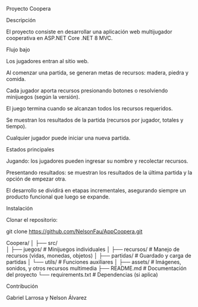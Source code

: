 Proyecto Coopera

Descripción

El proyecto consiste en desarrollar una aplicación web multijugador cooperativa en ASP.NET Core .NET 8 MVC.


Flujo bajo

Los jugadores entran al sitio web.

Al comenzar una partida, se generan metas de recursos: madera, piedra y comida.

Cada jugador aporta recursos presionando botones o resolviendo minijuegos (según la versión).

El juego termina cuando se alcanzan todos los recursos requeridos.

Se muestran los resultados de la partida (recursos por jugador, totales y tiempo).

Cualquier jugador puede iniciar una nueva partida.

Estados principales

Jugando: los jugadores pueden ingresar su nombre y recolectar recursos.

Presentando resultados: se muestran los resultados de la última partida y la opción de empezar otra.

El desarrollo se dividirá en etapas incrementales, asegurando siempre un producto funcional que luego se expande.





Instalación

Clonar el repositorio:

git clone https://github.com/NelsonFau/AppCoopera.git


Coopera/
│
├── src/                
│   ├── juegos/         # Minijuegos individuales
│   ├── recursos/       # Manejo de recursos (vidas, monedas, objetos)
│   ├── partidas/       # Guardado y carga de partidas
│   └── utils/          # Funciones auxiliares
│
├── assets/             # Imágenes, sonidos, y otros recursos multimedia
├── README.md           # Documentación del proyecto
└── requirements.txt    # Dependencias (si aplica)

Contribución

Gabriel Larrosa y Nelson Álvarez
